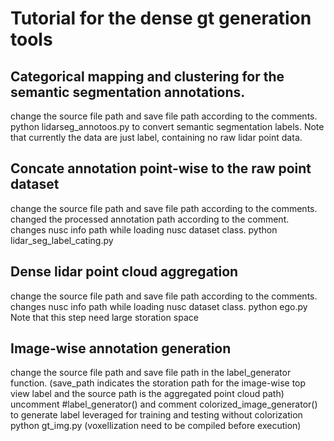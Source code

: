 # Tutorial for the dense gt generation tools
## Categorical mapping and clustering for the semantic segmentation annotations.
change the source file path and save file path according to the comments.
python lidarseg_annotoos.py to convert semantic segmentation labels.
Note that currently the data are just label, containing no raw lidar point data.
## Concate annotation point-wise to the raw point dataset
change the source file path and save file path according to the comments.
changed the processed annotation path according to the comment.
changes nusc info path while loading nusc dataset class.
python lidar_seg_label_cating.py
## Dense lidar point cloud aggregation
change the source file path and save file path according to the comments.
changes nusc info path while loading nusc dataset class.
python ego.py
Note that this step need large storation space
## Image-wise annotation generation
change the source file path and save file path in the label_generator function. (save_path indicates the storation path for the image-wise top view label and the source path
is the aggregated point cloud path)
uncomment #label_generator() and comment colorized_image_generator() to generate label leveraged for training and testing without colorization
python gt_img.py
(voxellization need to be compiled before execution)
